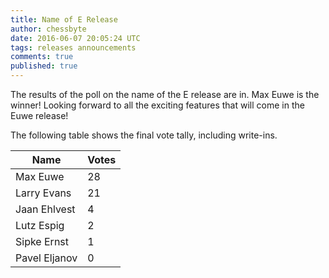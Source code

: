 ```yaml
---
title: Name of E Release
author: chessbyte
date: 2016-06-07 20:05:24 UTC
tags: releases announcements
comments: true
published: true
---
```


The results of the poll on the name of the E release are in.  Max Euwe is the winner!  Looking forward to all the exciting features that will come in the Euwe release!

The following table shows the final vote tally, including write-ins.

| Name | Votes |
| ---- | ----- |
| Max Euwe | 28 |
| Larry Evans | 21 |
| Jaan Ehlvest | 4 |
| Lutz Espig | 2 |
| Sipke Ernst | 1 |
| Pavel Eljanov | 0 |
